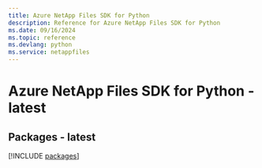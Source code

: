 ```yaml
---
title: Azure NetApp Files SDK for Python
description: Reference for Azure NetApp Files SDK for Python
ms.date: 09/16/2024
ms.topic: reference
ms.devlang: python
ms.service: netappfiles
---
```

# Azure NetApp Files SDK for Python - latest
## Packages - latest
[!INCLUDE [packages](netapp-files-index.md)]